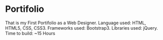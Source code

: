 # Portifolio

That is my First Portifolio as a Web Designer.
Language used: HTML, HTML5, CSS, CSS3.
Frameworks used: Bootstrap3.
Libraries used: jQuery.
Time to build: ~15 Hours
